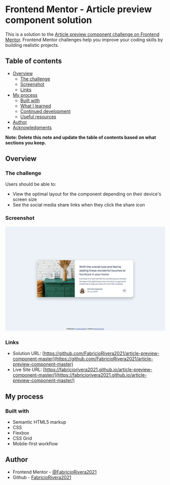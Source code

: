 # Frontend Mentor - Article preview component solution

This is a solution to the [Article preview component challenge on Frontend Mentor](https://www.frontendmentor.io/challenges/article-preview-component-dYBN_pYFT). Frontend Mentor challenges help you improve your coding skills by building realistic projects.

## Table of contents

- [Overview](#overview)
  - [The challenge](#the-challenge)
  - [Screenshot](#screenshot)
  - [Links](#links)
- [My process](#my-process)
  - [Built with](#built-with)
  - [What I learned](#what-i-learned)
  - [Continued development](#continued-development)
  - [Useful resources](#useful-resources)
- [Author](#author)
- [Acknowledgments](#acknowledgments)

**Note: Delete this note and update the table of contents based on what sections you keep.**

## Overview

### The challenge

Users should be able to:

- View the optimal layout for the component depending on their device's screen size
- See the social media share links when they click the share icon

### Screenshot

![](./snapshot/snapshot.jpg)

### Links

- Solution URL: [https://github.com/FabricioRivera2021/article-preview-component-master](https://github.com/FabricioRivera2021/article-preview-component-master)
- Live Site URL: [https://fabriciorivera2021.github.io/article-preview-component-master/](https://fabriciorivera2021.github.io/article-preview-component-master/)

## My process

### Built with

- Semantic HTML5 markup
- CSS
- Flexbox
- CSS Grid
- Mobile-first workflow

## Author

- Frontend Mentor - [@FabricioRivera2021](https://www.frontendmentor.io/profile/FabricioRivera2021)
- Github - [FabricioRivera2021](https://github.com/FabricioRivera2021)

